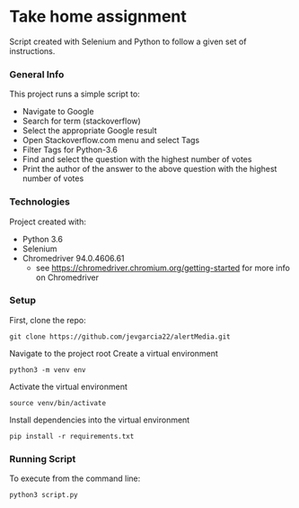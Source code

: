 # Take home assignment
Script created with Selenium and Python to follow a given set of instructions.

### General Info
This project runs a simple script to:
- Navigate to Google
- Search for term (stackoverflow)
- Select the appropriate Google result
- Open Stackoverflow.com menu and select Tags
- Filter Tags for Python-3.6
- Find and select the question with the highest number of votes
- Print the author of the answer to the above question with the highest number of votes

### Technologies
Project created with:
- Python 3.6
- Selenium
- Chromedriver 94.0.4606.61
  - see https://chromedriver.chromium.org/getting-started for more info on Chromedriver

### Setup
First, clone the repo:
```
git clone https://github.com/jevgarcia22/alertMedia.git
```
Navigate to the project root
Create a virtual environment
```
python3 -m venv env
```
Activate the virtual environment
```
source venv/bin/activate
```
Install dependencies into the virtual environment
```
pip install -r requirements.txt
```
### Running Script
To execute from the command line:
```
python3 script.py
```
